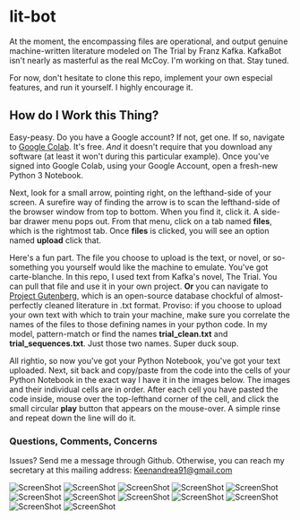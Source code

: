 # lit-bot
At the moment, the encompassing files are operational, and output genuine machine-written literature modeled on The Trial by Franz Kafka. KafkaBot isn't nearly as masterful as the real McCoy. I'm working on that. Stay tuned.  

For now, don't hesitate to clone this repo, implement your own especial features, and run it yourself. I highly encourage it.

## How do I Work this Thing?
Easy-peasy. Do you have a Google account? If not, get one. If so, navigate to [Google Colab](https://colab.research.google.com/notebooks/welcome.ipynb). It's free. _And_ it doesn't require that you download any software (at least it won't during this particular example). Once you've signed into Google Colab, using your Google Account, open a fresh-new Python 3 Notebook.

Next, look for a small arrow, pointing right, on the lefthand-side of your screen. A surefire way of finding the arrow is to scan the lefthand-side of the browser window from top to bottom. When you find it, click it. A side-bar drawer menu pops out. From that menu, click on a tab named __files__, which is the rightmost tab. Once __files__ is clicked, you will see an option named __upload__ click that.

Here's a fun part. The file you choose to upload is the text, or novel, or so-something you yourself would like the machine to emulate. You've got carte-blanche. In this repo, I used text from Kafka's novel, The Trial. You can pull that file and use it in your own project. __Or__ you can navigate to [Project Gutenberg](https://www.gutenberg.org/), which is an open-source database chockful of almost-perfectly cleaned literature in .txt format. Proviso: if you choose to upload your own text with which to train your machine, make sure you correlate the names of the files to those defining names in your python code. In my model, pattern-match or find the names __trial_clean.txt__ and __trial_sequences.txt__. Just those two names. Super duck soup.

All rightio, so now you've got your Python Notebook, you've got your text uploaded. Next, sit back and copy/paste from the code into the cells of your Python Notebook in the exact way I have it in the images below. The images and their individual cells are in order. After each cell you have pasted the code inside, mouse over the top-lefthand corner of the cell, and click the small circular __play__ button that appears on the mouse-over. A simple rinse and repeat down the line will do it.

### Questions, Comments, Concerns
Issues? Send me a message through Github. Otherwise, you can reach my secretary at this mailing address: Keenandrea91@gmail.com

![ScreenShot](/images/train_a.PNG)
![ScreenShot](/images/train_b.PNG)
![ScreenShot](/images/train_c.PNG)
![ScreenShot](/images/train_d.PNG)
![ScreenShot](/images/train_e.PNG)
![ScreenShot](/images/train_f.PNG)
![ScreenShot](/images/train_h.PNG)
![ScreenShot](/images/train_i.PNG)
![ScreenShot](/images/train_j.PNG)
![ScreenShot](/images/train_k.PNG)
![ScreenShot](/images/train_l.PNG)
![ScreenShot](/images/train_m.PNG)
